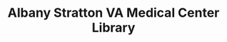 ---
layout: repo
title: "Albany Stratton VA Medical Center Library"
id: 18866
permalink: repos/18866/
---